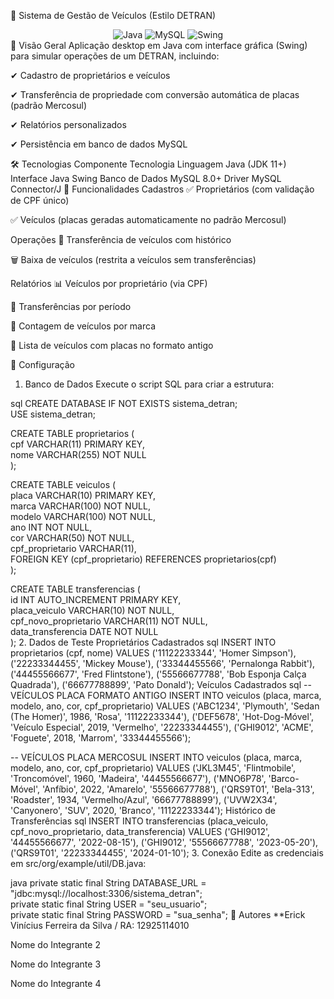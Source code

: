 🚗 Sistema de Gestão de Veículos (Estilo DETRAN)
<div align="center"> <img src="https://img.shields.io/badge/Java-ED8B00?style=for-the-badge&logo=openjdk&logoColor=white" alt="Java"/> <img src="https://img.shields.io/badge/MySQL-005C84?style=for-the-badge&logo=mysql&logoColor=white" alt="MySQL"/> <img src="https://img.shields.io/badge/Swing-6DB33F?style=for-the-badge&logo=java&logoColor=white" alt="Swing"/> </div>
📌 Visão Geral
Aplicação desktop em Java com interface gráfica (Swing) para simular operações de um DETRAN, incluindo:

✔ Cadastro de proprietários e veículos

✔ Transferência de propriedade com conversão automática de placas (padrão Mercosul)

✔ Relatórios personalizados

✔ Persistência em banco de dados MySQL

🛠️ Tecnologias
Componente	Tecnologia
Linguagem	Java (JDK 11+)
Interface	Java Swing
Banco de Dados	MySQL 8.0+
Driver	MySQL Connector/J
🎯 Funcionalidades
Cadastros
✅ Proprietários (com validação de CPF único)

✅ Veículos (placas geradas automaticamente no padrão Mercosul)

Operações
🔄 Transferência de veículos com histórico

🗑️ Baixa de veículos (restrita a veículos sem transferências)

Relatórios
📊 Veículos por proprietário (via CPF)

📅 Transferências por período

🚙 Contagem de veículos por marca

🔄 Lista de veículos com placas no formato antigo

🚀 Configuração
1. Banco de Dados
Execute o script SQL para criar a estrutura:

sql
CREATE DATABASE IF NOT EXISTS sistema_detran;  
USE sistema_detran;  

CREATE TABLE proprietarios (  
  cpf VARCHAR(11) PRIMARY KEY,  
  nome VARCHAR(255) NOT NULL  
);  

CREATE TABLE veiculos (  
  placa VARCHAR(10) PRIMARY KEY,  
  marca VARCHAR(100) NOT NULL,  
  modelo VARCHAR(100) NOT NULL,  
  ano INT NOT NULL,  
  cor VARCHAR(50) NOT NULL,  
  cpf_proprietario VARCHAR(11),  
  FOREIGN KEY (cpf_proprietario) REFERENCES proprietarios(cpf)  
);  

CREATE TABLE transferencias (  
  id INT AUTO_INCREMENT PRIMARY KEY,  
  placa_veiculo VARCHAR(10) NOT NULL,  
  cpf_novo_proprietario VARCHAR(11) NOT NULL,  
  data_transferencia DATE NOT NULL  
);
2. Dados de Teste
Proprietários Cadastrados
sql
INSERT INTO proprietarios (cpf, nome) VALUES
('11122233344', 'Homer Simpson'),
('22233344455', 'Mickey Mouse'),
('33344455566', 'Pernalonga Rabbit'),
('44455566677', 'Fred Flintstone'),
('55566677788', 'Bob Esponja Calça Quadrada'),
('66677788899', 'Pato Donald');
Veículos Cadastrados
sql
-- VEÍCULOS PLACA FORMATO ANTIGO
INSERT INTO veiculos (placa, marca, modelo, ano, cor, cpf_proprietario) VALUES
('ABC1234', 'Plymouth', 'Sedan (The Homer)', 1986, 'Rosa', '11122233344'),
('DEF5678', 'Hot-Dog-Móvel', 'Veículo Especial', 2019, 'Vermelho', '22233344455'),
('GHI9012', 'ACME', 'Foguete', 2018, 'Marrom', '33344455566');

-- VEÍCULOS PLACA MERCOSUL
INSERT INTO veiculos (placa, marca, modelo, ano, cor, cpf_proprietario) VALUES
('JKL3M45', 'Flintmobile', 'Troncomóvel', 1960, 'Madeira', '44455566677'),
('MNO6P78', 'Barco-Móvel', 'Anfíbio', 2022, 'Amarelo', '55566677788'),
('QRS9T01', 'Bela-313', 'Roadster', 1934, 'Vermelho/Azul', '66677788899'),
('UVW2X34', 'Canyonero', 'SUV', 2020, 'Branco', '11122233344');
Histórico de Transferências
sql
INSERT INTO transferencias (placa_veiculo, cpf_novo_proprietario, data_transferencia) VALUES
('GHI9012', '44455566677', '2022-08-15'),
('GHI9012', '55566677788', '2023-05-20'),
('QRS9T01', '22233344455', '2024-01-10');
3. Conexão
Edite as credenciais em src/org/example/util/DB.java:

java
private static final String DATABASE_URL = "jdbc:mysql://localhost:3306/sistema_detran";  
private static final String USER = "seu_usuario";  
private static final String PASSWORD = "sua_senha";
👥 Autores
**Erick Vinícius Ferreira da Silva / RA: 12925114010

Nome do Integrante 2

Nome do Integrante 3

Nome do Integrante 4


